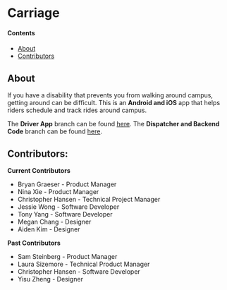 # Carriage
 
#### Contents
  - [About](#about)
  - [Contributors](#contributors)
 
## About
If you have a disability that prevents you from walking around campus, getting around can be difficult. This is an **Android and iOS** app that helps riders schedule and track rides around campus. 
 
The **Driver App** branch can be found [here](https://github.com/cornell-dti/carriage-driver). The **Dispatcher and Backend Code** branch can be found [here](https://github.com/cornell-dti/carriage-web). 
 
## Contributors: 
**Current Contributors**
* Bryan Graeser - Product Manager
* Nina Xie - Product Manager
* Christopher Hansen - Technical Project Manager
* Jessie Wong - Software Developer
* Tony Yang - Software Developer
* Megan Chang - Designer
* Aiden Kim - Designer

**Past Contributors**
* Sam Steinberg - Product Manager
* Laura Sizemore - Technical Product Manager
* Christopher Hansen - Software Developer
* Yisu Zheng - Designer
